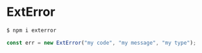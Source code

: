 # ExtError
```bash
$ npm i exterror
```
```js
const err = new ExtError("my code", "my message", "my type");
```
